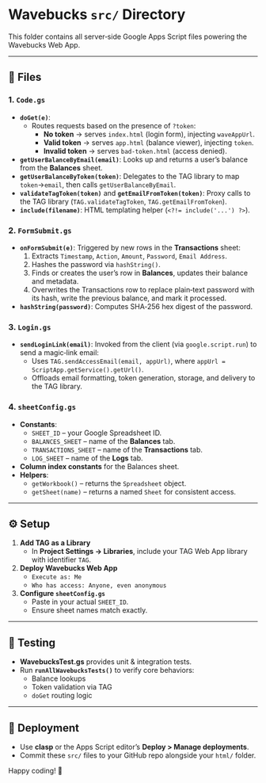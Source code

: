 # Wavebucks `src/` Directory

This folder contains all server‑side Google Apps Script files powering the Wavebucks Web App.

---

## 📂 Files

### 1. `Code.gs`
- **`doGet(e)`**:
  - Routes requests based on the presence of `?token`:
    - **No token** → serves `index.html` (login form), injecting `waveAppUrl`.
    - **Valid token** → serves `app.html` (balance viewer), injecting `token`.
    - **Invalid token** → serves `bad-token.html` (access denied).
- **`getUserBalanceByEmail(email)`**: Looks up and returns a user’s balance from the **Balances** sheet.
- **`getUserBalanceByToken(token)`**: Delegates to the TAG library to map `token`→`email`, then calls `getUserBalanceByEmail`.
- **`validateTagToken(token)`** and **`getEmailFromToken(token)`**: Proxy calls to the TAG library (`TAG.validateTagToken`, `TAG.getEmailFromToken`).
- **`include(filename)`**: HTML templating helper (`<?!= include('...') ?>`).

### 2. `FormSubmit.gs`
- **`onFormSubmit(e)`**: Triggered by new rows in the **Transactions** sheet:
  1. Extracts `Timestamp`, `Action`, `Amount`, `Password`, `Email Address`.
  2. Hashes the password via `hashString()`.
  3. Finds or creates the user’s row in **Balances**, updates their balance and metadata.
  4. Overwrites the Transactions row to replace plain‑text password with its hash, write the previous balance, and mark it processed.
- **`hashString(password)`**: Computes SHA‑256 hex digest of the password.

### 3. `Login.gs`
- **`sendLoginLink(email)`**: Invoked from the client (via `google.script.run`) to send a magic‑link email:
  - Uses `TAG.sendAccessEmail(email, appUrl)`, where `appUrl = ScriptApp.getService().getUrl()`.
  - Offloads email formatting, token generation, storage, and delivery to the TAG library.

### 4. `sheetConfig.gs`
- **Constants**:
  - `SHEET_ID` – your Google Spreadsheet ID.
  - `BALANCES_SHEET` – name of the **Balances** tab.
  - `TRANSACTIONS_SHEET` – name of the **Transactions** tab.
  - `LOG_SHEET` – name of the **Logs** tab.
- **Column index constants** for the Balances sheet.
- **Helpers**:
  - `getWorkbook()` – returns the `Spreadsheet` object.
  - `getSheet(name)` – returns a named `Sheet` for consistent access.

---

## ⚙️ Setup
1. **Add TAG as a Library**
   - In **Project Settings → Libraries**, include your TAG Web App library with identifier `TAG`.
2. **Deploy Wavebucks Web App**
   - `Execute as: Me`
   - `Who has access: Anyone, even anonymous`
3. **Configure `sheetConfig.gs`**
   - Paste in your actual `SHEET_ID`.
   - Ensure sheet names match exactly.

---

## 🧪 Testing
- **WavebucksTest.gs** provides unit & integration tests.
- Run **`runAllWavebucksTests()`** to verify core behaviors:
  - Balance lookups
  - Token validation via TAG
  - `doGet` routing logic

---

## 🚀 Deployment
- Use **clasp** or the Apps Script editor’s **Deploy > Manage deployments**.
- Commit these `src/` files to your GitHub repo alongside your `html/` folder.

Happy coding! 🎉

